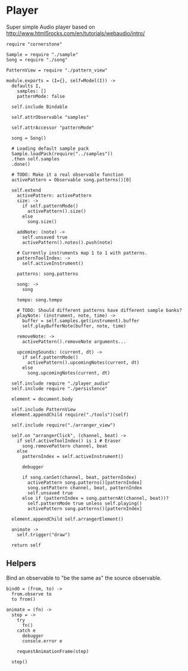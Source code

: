 Player
======

Super simple Audio player based on http://www.html5rocks.com/en/tutorials/webaudio/intro/

    require "cornerstone"

    Sample = require "./sample"
    Song = require "./song"

    PatternView = require "./pattern_view"

    module.exports = (I={}, self=Model(I)) ->
      defaults I,
        samples: []
        patternMode: false

      self.include Bindable

      self.attrObservable "samples"

      self.attrAccessor "patternMode"

      song = Song()

      # Loading default sample pack
      Sample.loadPack(require("../samples"))
      .then self.samples
      .done()

      # TODO: Make it a real observable function
      activePattern = Observable song.patterns()[0]

      self.extend
        activePattern: activePattern
        size: ->
          if self.patternMode()
            activePattern().size()
          else
            song.size()

        addNote: (note) ->
          self.unsaved true
          activePattern().notes().push(note)

        # Currently instruments map 1 to 1 with patterns.
        patternToolIndex: ->
          self.activeInstrument()

        patterns: song.patterns

        song: ->
          song

        tempo: song.tempo

        # TODO: Should different patterns have different sample banks?
        playNote: (instrument, note, time) ->
          buffer = self.samples.get(instrument).buffer
          self.playBufferNote(buffer, note, time)

        removeNote: ->
          activePattern().removeNote arguments...

        upcomingSounds: (current, dt) ->
          if self.patternMode()
            activePattern().upcomingNotes(current, dt)
          else
            song.upcomingNotes(current, dt)

      self.include require "./player_audio"
      self.include require "./persistence"

      element = document.body

      self.include PatternView
      element.appendChild require("./tools")(self)

      self.include require("./arranger_view")

      self.on "arrangerClick", (channel, beat) ->
        if self.activeToolIndex() is 1 # Eraser
          song.removePattern channel, beat
        else
          patternIndex = self.activeInstrument()

          debugger

          if song.canSet(channel, beat, patternIndex)
            activePattern song.patterns()[patternIndex]
            song.setPattern channel, beat, patternIndex
            self.unsaved true
          else if (patternIndex = song.patternAt(channel, beat))?
            self.patternMode true unless self.playing()
            activePattern song.patterns()[patternIndex]

      element.appendChild self.arrangerElement()

      animate ->
        self.trigger("draw")

      return self

Helpers
-------

Bind an observable to "be the same as" the source observable.

    bindO = (from, to) ->
      from.observe to
      to from()

    animate = (fn) ->
      step = ->
        try
          fn()
        catch e
          debugger
          console.error e

        requestAnimationFrame(step)

      step()
